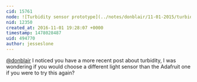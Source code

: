 ```yaml
---
cid: 15761
node: ![Turbidity sensor prototype](../notes/donblair/11-01-2015/turbidity-sensor-prototype)
nid: 12350
created_at: 2016-11-01 19:28:07 +0000
timestamp: 1478028487
uid: 494770
author: jesseslone
---
```


[@donblair](/profile/donblair) I noticed you have a more recent post about turbidity, I was wondering if you would choose a different light sensor than the Adafruit one if you were to try this again?